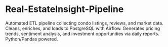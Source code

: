 # Real-EstateInsight-Pipeline
Automated ETL pipeline collecting condo listings, reviews, and market data. Cleans, enriches, and loads to PostgreSQL with Airflow. Generates pricing trends, sentiment analysis, and investment opportunities via daily reports. Python/Pandas powered.
